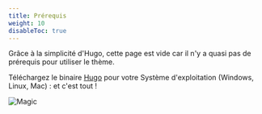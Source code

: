 ```yaml
---
title: Prérequis
weight: 10
disableToc: true
---
```


Grâce à la simplicité d'Hugo, cette page est vide car il n'y a quasi pas de prérequis pour utiliser le thème.

Téléchargez le binaire [Hugo](https://gohugo.io/getting-started/installing/) pour votre Système d'exploitation (Windows, Linux, Mac) : et c'est tout !

![Magic](/basics/requirements/images/magic.gif?classes=shadow)
